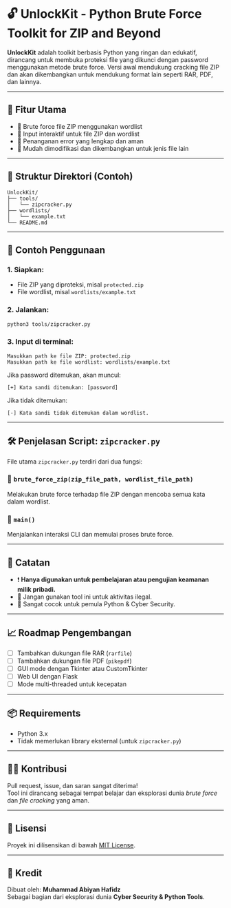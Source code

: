 
# 🔓 UnlockKit - Python Brute Force Toolkit for ZIP and Beyond

**UnlockKit** adalah toolkit berbasis Python yang ringan dan edukatif, dirancang untuk membuka proteksi file yang dikunci dengan password menggunakan metode brute force. Versi awal mendukung cracking file ZIP dan akan dikembangkan untuk mendukung format lain seperti RAR, PDF, dan lainnya.

---

## 🧩 Fitur Utama

- 🚀 Brute force file ZIP menggunakan wordlist
- 📖 Input interaktif untuk file ZIP dan wordlist
- 🧱 Penanganan error yang lengkap dan aman
- 🔧 Mudah dimodifikasi dan dikembangkan untuk jenis file lain

---

## 📁 Struktur Direktori (Contoh)

```
UnlockKit/
├── tools/
│   └── zipcracker.py
├── wordlists/
│   └── example.txt
└── README.md
```

---

## 🧪 Contoh Penggunaan

### 1. Siapkan:
- File ZIP yang diproteksi, misal `protected.zip`
- File wordlist, misal `wordlists/example.txt`

### 2. Jalankan:
```bash
python3 tools/zipcracker.py
```

### 3. Input di terminal:
```
Masukkan path ke file ZIP: protected.zip
Masukkan path ke file wordlist: wordlists/example.txt
```

Jika password ditemukan, akan muncul:
```
[+] Kata sandi ditemukan: [password]
```

Jika tidak ditemukan:
```
[-] Kata sandi tidak ditemukan dalam wordlist.
```

---

## 🛠️ Penjelasan Script: `zipcracker.py`

File utama `zipcracker.py` terdiri dari dua fungsi:

### 🔐 `brute_force_zip(zip_file_path, wordlist_file_path)`
Melakukan brute force terhadap file ZIP dengan mencoba semua kata dalam wordlist.

### 🧭 `main()`
Menjalankan interaksi CLI dan memulai proses brute force.

---

## 📌 Catatan

- ❗ **Hanya digunakan untuk pembelajaran atau pengujian keamanan milik pribadi.**
- 🚫 Jangan gunakan tool ini untuk aktivitas ilegal.
- 🧠 Sangat cocok untuk pemula Python & Cyber Security.

---

## 📈 Roadmap Pengembangan

- [ ] Tambahkan dukungan file RAR (`rarfile`)
- [ ] Tambahkan dukungan file PDF (`pikepdf`)
- [ ] GUI mode dengan Tkinter atau CustomTkinter
- [ ] Web UI dengan Flask
- [ ] Mode multi-threaded untuk kecepatan

---

## 📦 Requirements

- Python 3.x
- Tidak memerlukan library eksternal (untuk `zipcracker.py`)

---

## 👨‍💻 Kontribusi

Pull request, issue, dan saran sangat diterima!  
Tool ini dirancang sebagai tempat belajar dan eksplorasi dunia *brute force* dan *file cracking* yang aman.

---

## 📝 Lisensi

Proyek ini dilisensikan di bawah [MIT License](https://opensource.org/licenses/MIT).

---

## 🙏 Kredit

Dibuat oleh: **Muhammad Abiyan Hafidz**  
Sebagai bagian dari eksplorasi dunia **Cyber Security & Python Tools**.
